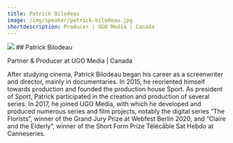 ```yaml
---
title: Patrick Bilodeau
image: /img/speaker/patrick-bilodeau.jpg
shortdescription: Producer | UGO Media | Canada
---
```

<img src="/img/speaker/patrick-bilodeau.jpg">
## Patrick Bilodeau

Partner & Producer at UGO Media | Canada

After studying cinema, Patrick Bilodeau began his career as a screenwriter and director, mainly in documentaries. In 2015, he reoriented himself towards production and founded the production house Sport. As president of Sport, Patrick participated in the creation and production of several series. In 2017, he joined UGO Media, with which he developed and produced numerous series and film projects, notably the digital series “The Florists”, winner of the Grand Jury Prize at Webfest Berlin 2020, and “Claire and the Elderly”, winner of the Short Form Prize Télécâble Sat Hebdo at Canneseries.